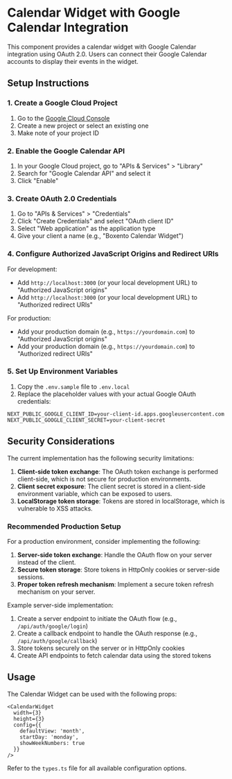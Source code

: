 # Calendar Widget with Google Calendar Integration

This component provides a calendar widget with Google Calendar integration using OAuth 2.0. Users can connect their Google Calendar accounts to display their events in the widget.

## Setup Instructions

### 1. Create a Google Cloud Project

1. Go to the [Google Cloud Console](https://console.cloud.google.com/)
2. Create a new project or select an existing one
3. Make note of your project ID

### 2. Enable the Google Calendar API

1. In your Google Cloud project, go to "APIs & Services" > "Library"
2. Search for "Google Calendar API" and select it
3. Click "Enable"

### 3. Create OAuth 2.0 Credentials

1. Go to "APIs & Services" > "Credentials"
2. Click "Create Credentials" and select "OAuth client ID"
3. Select "Web application" as the application type
4. Give your client a name (e.g., "Boxento Calendar Widget")

### 4. Configure Authorized JavaScript Origins and Redirect URIs

For development:
- Add `http://localhost:3000` (or your local development URL) to "Authorized JavaScript origins"
- Add `http://localhost:3000` (or your local development URL) to "Authorized redirect URIs"

For production:
- Add your production domain (e.g., `https://yourdomain.com`) to "Authorized JavaScript origins"
- Add your production domain (e.g., `https://yourdomain.com`) to "Authorized redirect URIs"

### 5. Set Up Environment Variables

1. Copy the `.env.sample` file to `.env.local`
2. Replace the placeholder values with your actual Google OAuth credentials:

```
NEXT_PUBLIC_GOOGLE_CLIENT_ID=your-client-id.apps.googleusercontent.com
NEXT_PUBLIC_GOOGLE_CLIENT_SECRET=your-client-secret
```

## Security Considerations

The current implementation has the following security limitations:

1. **Client-side token exchange**: The OAuth token exchange is performed client-side, which is not secure for production environments.
2. **Client secret exposure**: The client secret is stored in a client-side environment variable, which can be exposed to users.
3. **LocalStorage token storage**: Tokens are stored in localStorage, which is vulnerable to XSS attacks.

### Recommended Production Setup

For a production environment, consider implementing the following:

1. **Server-side token exchange**: Handle the OAuth flow on your server instead of the client.
2. **Secure token storage**: Store tokens in HttpOnly cookies or server-side sessions.
3. **Proper token refresh mechanism**: Implement a secure token refresh mechanism on your server.

Example server-side implementation:

1. Create a server endpoint to initiate the OAuth flow (e.g., `/api/auth/google/login`)
2. Create a callback endpoint to handle the OAuth response (e.g., `/api/auth/google/callback`)
3. Store tokens securely on the server or in HttpOnly cookies
4. Create API endpoints to fetch calendar data using the stored tokens

## Usage

The Calendar Widget can be used with the following props:

```tsx
<CalendarWidget 
  width={3} 
  height={3} 
  config={{
    defaultView: 'month',
    startDay: 'monday',
    showWeekNumbers: true
  }} 
/>
```

Refer to the `types.ts` file for all available configuration options.
